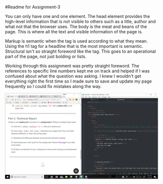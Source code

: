 #Readme for Assignment-3

You can only have one <head> and one <body> element. The head element provides the high-level information that is not visible to others such as a title, author and what not that the browser uses. The body is the meat and beans of the page. This is where all the text and visible information of the page is.

Markup is semantic when the tag is used according to what they mean. Using the h1 tag for a headline that is the most important is semantic. Structural isn't so straight foreword like the <a href></a> tag. This goes to an operational part of the page, not just bolding or lists.

Working through this assignment was pretty straight foreword. The references to specific line numbers kept me on track and helped if I was confused about what the question was asking. I knew I wouldn't get everything right the first time so I made sure to save and update my page frequently so I could fix mistakes along the way.

![image of progress](./images/screenshot.png)
